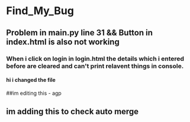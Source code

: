 # Find_My_Bug

## Problem in main.py line 31 && Button in index.html is also not working 
### When i click on login in login.html the details which i entered before are cleared and can't print relavent things in console. 
#### hi i changed the file 
##im editing this - agp
## im adding this to check auto merge
